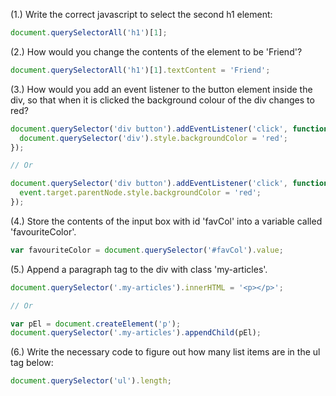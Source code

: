 (1.) Write the correct javascript to select the second h1 element:

```javascript
document.querySelectorAll('h1')[1];
```

(2.) How would you change the contents of the element to be 'Friend'?

```javascript
document.querySelectorAll('h1')[1].textContent = 'Friend';
```

(3.) How would you add an event listener to the button element inside the div, so that when it is clicked the background colour of the div changes to red?

```javascript
document.querySelector('div button').addEventListener('click', function () {
  document.querySelector('div').style.backgroundColor = 'red';
});

// Or

document.querySelector('div button').addEventListener('click', function (event) {
  event.target.parentNode.style.backgroundColor = 'red';
});
```

(4.) Store the contents of the input box with id 'favCol' into a variable called 'favouriteColor'.

```javascript
var favouriteColor = document.querySelector('#favCol').value;
```

(5.) Append a paragraph tag to the div with class 'my-articles'.


```javascript
document.querySelector('.my-articles').innerHTML = '<p></p>';

// Or

var pEl = document.createElement('p');
document.querySelector('.my-articles').appendChild(pEl);
```

(6.) Write the necessary code to figure out how many list items are in the ul tag below:

```javascript
document.querySelector('ul').length;
```
